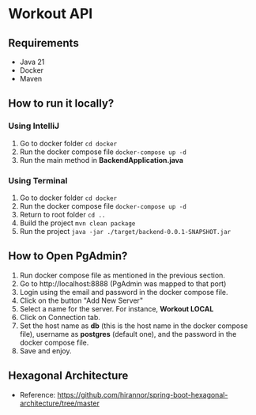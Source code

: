 # Workout API

## Requirements
- Java 21
- Docker
- Maven

## How to run it locally?

### Using IntelliJ
1) Go to docker folder `cd docker`
2) Run the docker compose file `docker-compose up -d`
3) Run the main method in **BackendApplication.java**

### Using Terminal
1) Go to docker folder `cd docker`
2) Run the docker compose file `docker-compose up -d`
3) Return to root folder `cd ..`
4) Build the project `mvn clean package`
5) Run the project `java -jar ./target/backend-0.0.1-SNAPSHOT.jar`

## How to Open PgAdmin?
1) Run docker compose file as mentioned in the previous section.
2) Go to http://localhost:8888 (PgAdmin was mapped to that port)
3) Login using the email and password in the docker compose file.
4) Click on the button "Add New Server"
5) Select a name for the server. For instance, **Workout LOCAL**
6) Click on Connection tab.
7) Set the host name as **db** (this is the host name in the docker compose file), username as **postgres** (default one), and the password in the docker compose file.
8) Save and enjoy.

## Hexagonal Architecture
- Reference: https://github.com/hirannor/spring-boot-hexagonal-architecture/tree/master